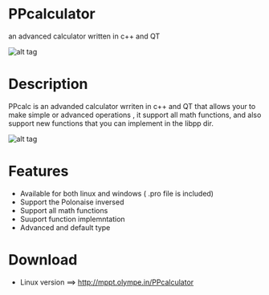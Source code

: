 
PPcalculator
============

an advanced calculator written in c++ and QT 

![alt tag](https://cdn0.iconfinder.com/data/icons/Android-R2-png/128/Calculator-Android-R.png)

Description
============

  PPcalc is an advanded calculator wrriten in c++ and QT that allows your to make simple or advanced operations , it support all math functions,
and also support new functions that you can implement in the libpp dir.

![alt tag](http://nsa34.casimages.com/img/2014/11/09//141109012208719647.png)

Features
============

* Available for both linux and windows ( .pro file is included) 
* Support the Polonaise inversed
* Support all math functions
* Suuport function implemntation
* Advanced and default type
 
Download
===========

* Linux version ==> http://mppt.olympe.in/PPcalculator

